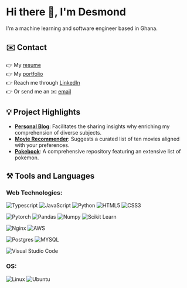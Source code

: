 # Hi there 👋, I'm Desmond

I'm a machine learning and software engineer based in Ghana.

## ✉️ Contact

👉 My [resume](https://desmondafari.com/downloads/Desmond_Afari_Resume.pdf)<br>
👉 My [portfolio](https://desmondafari.com/)<br>
👉 Reach me through [LinkedIn](https://www.linkedin.com/in/desmond-afari/)<br>
👉 Or send me an ✉️ [email](mailto:afaridesmond@gmail.com)<br>

## 💡 Project Highlights

- [**Personal Blog**](https://blog.desmondafari.com/): Facilitates the sharing insights why enriching my comprehension of diverse subjects.
- [**Movie Recommender**](https://desmonda-movie-recommendation-system.hf.space/): Suggests a curated list of ten movies aligned with your preferences.
- [**Pokebook**](https://pokebook-delta.vercel.app/): A comprehensive repository featuring an extensive list of pokemon.

## ⚒️ Tools and Languages

### Web Technologies:
![Typescript](https://img.shields.io/badge/typescript-%2523CC342D.svg?style=for-the-badge&logo=typescript&logoColor=white&color=blue)
![JavaScript](https://img.shields.io/badge/javascript-%2523CC342D.svg?style=for-the-badge&logo=javascript&logoColor=white&color=yellow)
![Python](https://img.shields.io/badge/python-3670A0?style=for-the-badge&logo=python&logoColor=ffdd54)
![HTML5](https://img.shields.io/badge/html5-%23E34F26.svg?style=for-the-badge&logo=html5&logoColor=white)
![CSS3](https://img.shields.io/badge/css3-%231572B6.svg?style=for-the-badge&logo=css3&logoColor=white)

![Pytorch](https://img.shields.io/badge/pytorch-%2523CC342D.svg?style=for-the-badge&logo=pytorch&logoColor=white&color=orange)
![Pandas](https://img.shields.io/badge/pandas-%2523CC342D.svg?style=for-the-badge&logo=pandas&logoColor=white&color=purple)
![Numpy](https://img.shields.io/badge/numpy-%2523CC342D.svg?style=for-the-badge&logo=numpy&logoColor=white&color=teal)
![Scikit Learn](https://img.shields.io/badge/scikit_learn-%2523CC342D.svg?style=for-the-badge&logo=scikit-learn&logoColor=white&color=orange)

![Nginx](https://img.shields.io/badge/nginx-%23009639.svg?style=for-the-badge&logo=nginx&logoColor=white)
![AWS](https://img.shields.io/badge/AWS-%2523CC342D.svg?style=for-the-badge&logo=aws&logoColor=white&color=orange)

![Postgres](https://img.shields.io/badge/postgres-%23316192.svg?style=for-the-badge&logo=postgresql&logoColor=white)
![MYSQL](https://img.shields.io/badge/mysql-%2523CC342D.svg?style=for-the-badge&logo=mysql&logoColor=white&color=orange)

![Visual Studio Code](https://img.shields.io/badge/Visual%20Studio%20Code-0078d7.svg?style=for-the-badge&logo=visual-studio-code&logoColor=white)

### OS:
![Linux](https://img.shields.io/badge/Linux-FCC624?style=for-the-badge&logo=linux&logoColor=black)
![Ubuntu](https://img.shields.io/badge/Ubuntu-E95420?style=for-the-badge&logo=ubuntu&logoColor=white)
